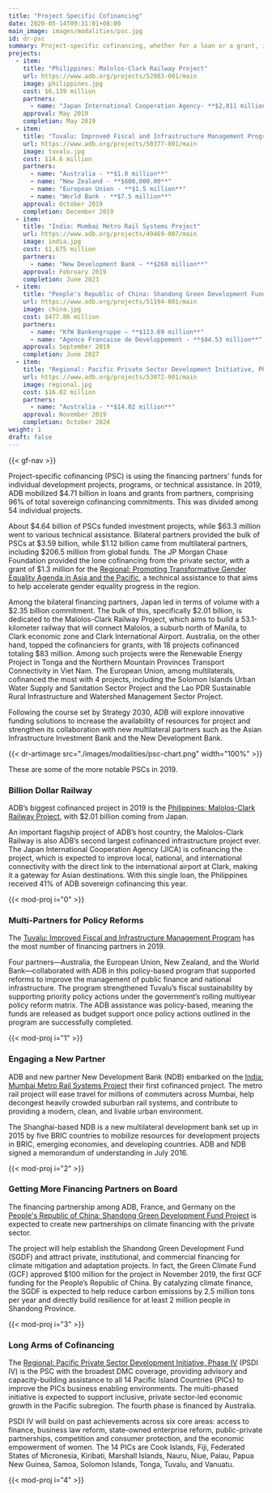 ```yaml
---
title: "Project Specific Cofinancing"
date: 2020-05-14T09:31:01+08:00
main_image: images/modalities/psc.jpg
id: dr-psc
summary: Project-specific cofinancing, whether for a loan or a grant, is undertaken by ADB and a financing partner through a signed cofinancing agreement if the cofinancing is to be administered by ADB, or a memorandum of understanding if the cofinancing will not be ADB-administered. ADB also accesses the resources of Global Funds for project-specific cofinancing. In 2019, ADB mobilized $4.71 billion in loans and grants from partners.
projects:
  - item:
    title: "Philippines: Malolos-Clark Railway Project"
    url: https://www.adb.org/projects/52083-001/main
    image: philippines.jpg
    cost: $6,139 million
    partners:
      - name: "Japan International Cooperation Agency- **$2,011 million**"
    approval: May 2019
    completion: May 2019
  - item:
    title: "Tuvalu: Improved Fiscal and Infrastructure Management Program"
    url: https://www.adb.org/projects/50377-001/main
    image: tuvalu.jpg
    cost: $14.6 million
    partners: 
      - name: "Australia - **$1.0 million**"
      - name: "New Zealand - **$600,000.00**"
      - name: "European Union - **$1.5 million**"
      - name: "World Bank - **$7.5 million**"
    approval: October 2019
    completion: December 2019
  - item:
    title: "India: Mumbai Metro Rail Systems Project"
    url: https://www.adb.org/projects/49469-007/main
    image: india.jpg
    cost: $1,675 million
    partners: 
      - name: "New Development Bank – **$260 million**"
    approval: February 2019
    completion: June 2023
  - item:
    title: "People's Republic of China: Shandong Green Development Fund Project"
    url: https://www.adb.org/projects/51194-001/main
    image: china.jpg
    cost: $477.86 million
    partners: 
      - name: "KfW Bankengruppe – **$113.69 million**"
      - name: "Agence Francaise de Developpement - **$84.53 million**"
    approval: September 2019
    completion: June 2027
  - item:
    title: "Regional: Pacific Private Sector Development Initiative, Phase IV"
    url: https://www.adb.org/projects/53072-001/main
    image: regional.jpg
    cost: $16.02 million
    partners: 
      - name: "Australia - **$14.02 million**"
    approval: November 2019
    completion: October 2024
weight: 1
draft: false
---
```

{{< gf-nav >}}

Project-specific cofinancing (PSC) is using the financing partners' funds for individual development projects, programs, or technical assistance. In 2019, ADB mobilized $4.71 billion in loans and grants from partners, comprising 96% of total sovereign cofinancing commitments. This was divided among 54 individual projects.

About $4.64 billion of PSCs funded investment projects, while $63.3 million went to various technical assistance. Bilateral partners provided the bulk of PSCs at $3.59 billion, while $1.12 billion came from multilateral partners, including $206.5 million from global funds. The JP Morgan Chase Foundation provided the lone cofinancing from the private sector, with a grant of $1.3 million for the [Regional: Promoting Transformative Gender Equality Agenda in Asia and the Pacific](https://www.adb.org/projects/52214-001/main), a technical assistance to that aims to help accelerate gender equality progress in the region.

Among the bilateral financing partners, Japan led in terms of volume with a $2.35 billion commitment. The bulk of this, specifically $2.01 billion, is dedicated to the Malolos-Clark Railway Project, which aims to build a 53.1-kilometer railway that will connect Malolos, a suburb north of Manila, to Clark economic zone and Clark International Airport. Australia, on the other hand, topped the cofinanciers for grants, with 18 projects cofinanced totaling $83 million. Among such projects were the Renewable Energy Project in Tonga and the Northern Mountain Provinces Transport Connectivity in Viet Nam. The European Union, among multilaterals, cofinanced the most with 4 projects, including the Solomon Islands Urban Water Supply and Sanitation Sector Project and the Lao PDR Sustainable Rural Infrastructure and Watershed Management Sector Project.

Following the course set by Strategy 2030, ADB will explore innovative funding solutions to increase the availability of resources for project and strengthen its collaboration with new multilateral partners such as the Asian Infrastructure Investment Bank and the New Development Bank.

{{< dr-artimage src="./images/modalities/psc-chart.png" width="100%" >}}

These are some of the more notable PSCs in 2019.

### Billion Dollar Railway

ADB’s biggest cofinanced project in 2019 is the [Philippines: Malolos-Clark Railway Project](https://www.adb.org/projects/52083-001/main), with $2.01 billion coming from Japan.

An important flagship project of ADB’s host country, the Malolos-Clark Railway is also ADB’s second largest cofinanced infrastructure project ever. The Japan International Cooperation Agency (JICA) is cofinancing the project, which is expected to improve local, national, and international connectivity with the direct link to the international airport at Clark, making it a gateway for Asian destinations. With this single loan, the Philippines received 41% of ADB sovereign cofinancing this year.

{{< mod-proj i="0" >}}

### Multi-Partners for Policy Reforms

The [Tuvalu: Improved Fiscal and Infrastructure Management Program](https://www.adb.org/projects/50377-001/main) has the most number of financing partners in 2019.

Four partners—Australia, the European Union, New Zealand, and the World Bank—collaborated with ADB in this policy-based program that supported reforms to improve the management of public finance and national infrastructure. The program strengthened Tuvalu’s fiscal sustainability by supporting priority policy actions under the government’s rolling multiyear policy reform matrix. The ADB assistance was policy-based, meaning the funds are released as budget support once policy actions outlined in the program are successfully completed.

{{< mod-proj i="1" >}}

### Engaging a New Partner

ADB and new partner New Development Bank (NDB) embarked on the [India: Mumbai Metro Rail Systems Project](https://www.adb.org/projects/49469-007/main) their first cofinanced project. The metro rail project will ease travel for millions of commuters across Mumbai, help decongest heavily crowded suburban rail systems, and contribute to providing a modern, clean, and livable urban environment.

The Shanghai-based NDB is a new multilateral development bank set up in 2015 by five BRIC countries to mobilize resources for development projects in BRIC, emerging economies, and developing countries. ADB and NDB signed a memorandum of understanding in July 2016.

{{< mod-proj i="2" >}}

### Getting More Financing Partners on Board

The financing partnership among ADB, France, and Germany on the [People's Republic of China: Shandong Green Development Fund Project](https://www.adb.org/projects/51194-001/main) is expected to create new partnerships on climate financing with the private sector.

The project will help establish the Shandong Green Development Fund (SGDF) and attract private, institutional, and commercial financing for climate mitigation and adaptation projects. In fact, the Green Climate Fund (GCF) approved $100 million for the project in November 2019, the first GCF funding for the People’s Republic of China. By catalyzing climate finance, the SGDF is expected to help reduce carbon emissions by 2.5 million tons per year and directly build resilience for at least 2 million people in Shandong Province.

{{< mod-proj i="3" >}}

### Long Arms of Cofinancing

The [Regional: Pacific Private Sector Development Initiative, Phase IV](https://www.adb.org/projects/53072-001/main) (PSDI IV) is the PSC with the broadest DMC coverage, providing advisory and capacity-building assistance to all 14 Pacific Island Countries (PICs) to improve the PICs business enabling environments. The multi-phased initiative is expected to support inclusive, private sector-led economic growth in the Pacific subregion. The fourth phase is financed by Australia.

PSDI IV will build on past achievements across six core areas: access to finance, business law reform, state-owned enterprise reform, public-private partnerships, competition and consumer protection, and the economic empowerment of women. The 14 PICs are Cook Islands, Fiji, Federated States of Micronesia, Kiribati, Marshall Islands, Nauru, Niue, Palau, Papua New Guinea, Samoa, Solomon Islands, Tonga, Tuvalu, and Vanuatu.

{{< mod-proj i="4" >}}